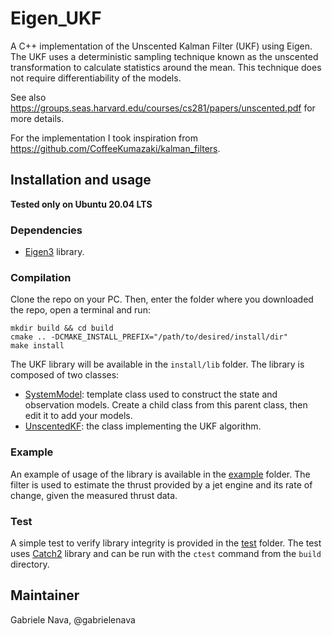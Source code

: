 # Eigen_UKF

A C++ implementation of the Unscented Kalman Filter (UKF) using Eigen. The UKF uses a deterministic sampling technique known as the unscented transformation to calculate statistics around the mean. This technique does not require differentiability of the models. 

See also https://groups.seas.harvard.edu/courses/cs281/papers/unscented.pdf for more details.

For the implementation I took inspiration from https://github.com/CoffeeKumazaki/kalman_filters.

## Installation and usage

**Tested only on Ubuntu 20.04 LTS**

### Dependencies

- [Eigen3](https://eigen.tuxfamily.org/index.php?title=Main_Page) library.

### Compilation

Clone the repo on your PC. Then, enter the folder where you downloaded the repo, open a terminal and run:

```
mkdir build && cd build
cmake .. -DCMAKE_INSTALL_PREFIX="/path/to/desired/install/dir"
make install
```

The UKF library will be available in the `install/lib` folder. The library is composed of two classes:

- [SystemModel](lib/src/SystemModel.cpp): template class used to construct the state and observation models. Create a child class from this parent class, then edit it to add your models.
- [UnscentedKF](lib/src/UnscentedKF.cpp): the class implementing the UKF algorithm.

### Example

An example of usage of the library is available in the [example](example) folder. The filter is used to estimate the thrust provided by a jet engine and its rate of change, given the measured thrust data.

### Test

A simple test to verify library integrity is provided in the [test](test) folder. The test uses [Catch2](https://github.com/catchorg/Catch2.git) library and can be run with the `ctest` command from the `build` directory.

## Maintainer

Gabriele Nava, @gabrielenava
